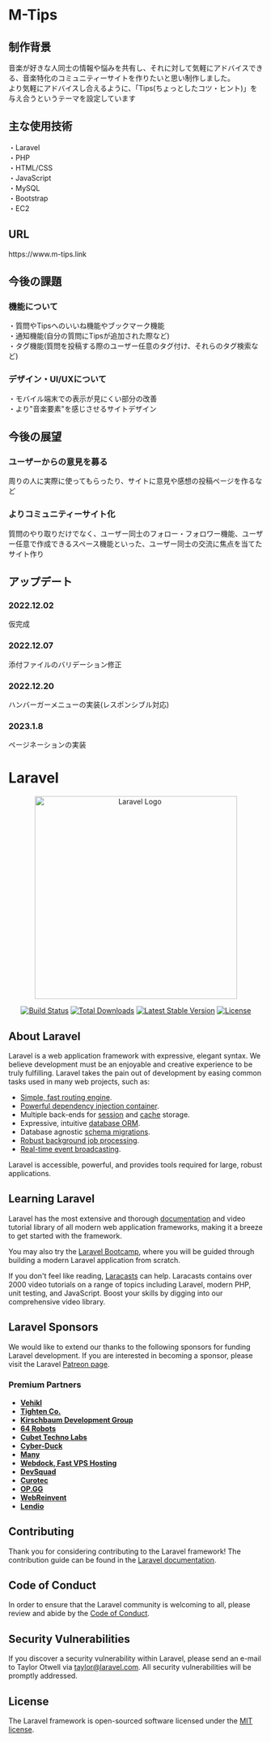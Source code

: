 <h1>M-Tips</h1>

<h2>制作背景</h2>
音楽が好きな人同士の情報や悩みを共有し、それに対して気軽にアドバイスできる、音楽特化のコミュニティーサイトを作りたいと思い制作しました。<br>
より気軽にアドバイスし合えるように、「Tips(ちょっとしたコツ・ヒント)」を与え合うというテーマを設定しています

<h2>主な使用技術</h2>
・Laravel<br>
・PHP<br>
・HTML/CSS<br>
・JavaScript<br>
・MySQL<br>
・Bootstrap<br>
・EC2

<h2>URL</h2>
https://www.m-tips.link

<h2>今後の課題</h2>
<h3>機能について</h3>
・質問やTipsへのいいね機能やブックマーク機能<br>
・通知機能(自分の質問にTipsが追加された際など)<br>
・タグ機能(質問を投稿する際のユーザー任意のタグ付け、それらのタグ検索など)
<h3>デザイン・UI/UXについて</h3>
・モバイル端末での表示が見にくい部分の改善<br>
・より"音楽要素"を感じさせるサイトデザイン

<h2>今後の展望</h2>
<h3>ユーザーからの意見を募る</h3>
周りの人に実際に使ってもらったり、サイトに意見や感想の投稿ページを作るなど
<h3>よりコミュニティーサイト化</h3>
質問のやり取りだけでなく、ユーザー同士のフォロー・フォロワー機能、ユーザー任意で作成できるスペース機能といった、ユーザー同士の交流に焦点を当てたサイト作り

<h2>アップデート</h2>
<h3>2022.12.02</h3>
仮完成
<h3>2022.12.07</h3>
添付ファイルのバリデーション修正
<h3>2022.12.20</h3>
ハンバーガーメニューの実装(レスポンシブル対応)
<h3>2023.1.8</h3>
ページネーションの実装

<h1>Laravel</h1>

<p align="center"><a href="https://laravel.com" target="_blank"><img src="https://raw.githubusercontent.com/laravel/art/master/logo-lockup/5%20SVG/2%20CMYK/1%20Full%20Color/laravel-logolockup-cmyk-red.svg" width="400" alt="Laravel Logo"></a></p>

<p align="center">
<a href="https://travis-ci.org/laravel/framework"><img src="https://travis-ci.org/laravel/framework.svg" alt="Build Status"></a>
<a href="https://packagist.org/packages/laravel/framework"><img src="https://img.shields.io/packagist/dt/laravel/framework" alt="Total Downloads"></a>
<a href="https://packagist.org/packages/laravel/framework"><img src="https://img.shields.io/packagist/v/laravel/framework" alt="Latest Stable Version"></a>
<a href="https://packagist.org/packages/laravel/framework"><img src="https://img.shields.io/packagist/l/laravel/framework" alt="License"></a>
</p>

## About Laravel

Laravel is a web application framework with expressive, elegant syntax. We believe development must be an enjoyable and creative experience to be truly fulfilling. Laravel takes the pain out of development by easing common tasks used in many web projects, such as:

- [Simple, fast routing engine](https://laravel.com/docs/routing).
- [Powerful dependency injection container](https://laravel.com/docs/container).
- Multiple back-ends for [session](https://laravel.com/docs/session) and [cache](https://laravel.com/docs/cache) storage.
- Expressive, intuitive [database ORM](https://laravel.com/docs/eloquent).
- Database agnostic [schema migrations](https://laravel.com/docs/migrations).
- [Robust background job processing](https://laravel.com/docs/queues).
- [Real-time event broadcasting](https://laravel.com/docs/broadcasting).

Laravel is accessible, powerful, and provides tools required for large, robust applications.

## Learning Laravel

Laravel has the most extensive and thorough [documentation](https://laravel.com/docs) and video tutorial library of all modern web application frameworks, making it a breeze to get started with the framework.

You may also try the [Laravel Bootcamp](https://bootcamp.laravel.com), where you will be guided through building a modern Laravel application from scratch.

If you don't feel like reading, [Laracasts](https://laracasts.com) can help. Laracasts contains over 2000 video tutorials on a range of topics including Laravel, modern PHP, unit testing, and JavaScript. Boost your skills by digging into our comprehensive video library.

## Laravel Sponsors

We would like to extend our thanks to the following sponsors for funding Laravel development. If you are interested in becoming a sponsor, please visit the Laravel [Patreon page](https://patreon.com/taylorotwell).

### Premium Partners

- **[Vehikl](https://vehikl.com/)**
- **[Tighten Co.](https://tighten.co)**
- **[Kirschbaum Development Group](https://kirschbaumdevelopment.com)**
- **[64 Robots](https://64robots.com)**
- **[Cubet Techno Labs](https://cubettech.com)**
- **[Cyber-Duck](https://cyber-duck.co.uk)**
- **[Many](https://www.many.co.uk)**
- **[Webdock, Fast VPS Hosting](https://www.webdock.io/en)**
- **[DevSquad](https://devsquad.com)**
- **[Curotec](https://www.curotec.com/services/technologies/laravel/)**
- **[OP.GG](https://op.gg)**
- **[WebReinvent](https://webreinvent.com/?utm_source=laravel&utm_medium=github&utm_campaign=patreon-sponsors)**
- **[Lendio](https://lendio.com)**

## Contributing

Thank you for considering contributing to the Laravel framework! The contribution guide can be found in the [Laravel documentation](https://laravel.com/docs/contributions).

## Code of Conduct

In order to ensure that the Laravel community is welcoming to all, please review and abide by the [Code of Conduct](https://laravel.com/docs/contributions#code-of-conduct).

## Security Vulnerabilities

If you discover a security vulnerability within Laravel, please send an e-mail to Taylor Otwell via [taylor@laravel.com](mailto:taylor@laravel.com). All security vulnerabilities will be promptly addressed.

## License

The Laravel framework is open-sourced software licensed under the [MIT license](https://opensource.org/licenses/MIT).
